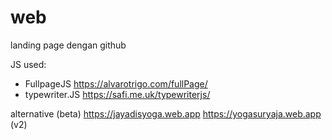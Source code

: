 # web

landing page dengan github

JS used:
* FullpageJS      https://alvarotrigo.com/fullPage/
* typewriter.JS   https://safi.me.uk/typewriterjs/

alternative (beta)
https://jayadisyoga.web.app
https://yogasuryaja.web.app (v2)
